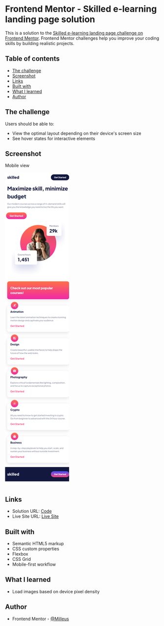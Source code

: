 # Frontend Mentor - Skilled e-learning landing page solution

This is a solution to the [Skilled e-learning landing page challenge on Frontend Mentor](https://www.frontendmentor.io/challenges/skilled-elearning-landing-page-S1ObDrZ8q). Frontend Mentor challenges help you improve your coding skills by building realistic projects.

## Table of contents

- [The challenge](#the-challenge)
- [Screenshot](#screenshot)
- [Links](#links)
- [Built with](#built-with)
- [What I learned](#what-i-learned)
- [Author](#author)

## The challenge

Users should be able to:

- View the optimal layout depending on their device's screen size
- See hover states for interactive elements

## Screenshot

Mobile view

![](https://github.com/Web-dev-rafik/skilled-e-learning-landing-page/blob/main/screenshot.png)

## Links

- Solution URL: [Code](https://github.com/Web-dev-rafik/skilled-e-learning-landing-page)
- Live Site URL: [Live Site](https://web-dev-rafik.github.io/skilled-e-learning-landing-page/)

## Built with

- Semantic HTML5 markup
- CSS custom properties
- Flexbox
- CSS Grid
- Mobile-first workflow

## What I learned

- Load images based on device pixel density

## Author

- Frontend Mentor - [@Milleus](https://www.frontendmentor.io/profile/Milleus)
